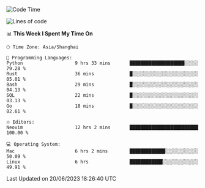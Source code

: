 <!--START_SECTION:waka-->
![Code Time](http://img.shields.io/badge/Code%20Time-1%2C405%20hrs%2039%20mins-blue)

![Lines of code](https://img.shields.io/badge/From%20Hello%20World%20I%27ve%20Written-262.0%20thousand%20lines%20of%20code-blue)

📊 **This Week I Spent My Time On** 

```text
🕑︎ Time Zone: Asia/Shanghai

💬 Programming Languages: 
Python                   9 hrs 33 mins       ████████████████████░░░░░   79.28 % 
Rust                     36 mins             █░░░░░░░░░░░░░░░░░░░░░░░░   05.01 % 
Bash                     29 mins             █░░░░░░░░░░░░░░░░░░░░░░░░   04.13 % 
SQL                      22 mins             █░░░░░░░░░░░░░░░░░░░░░░░░   03.13 % 
Go                       18 mins             █░░░░░░░░░░░░░░░░░░░░░░░░   02.61 % 

🔥 Editors: 
Neovim                   12 hrs 2 mins       █████████████████████████   100.00 % 

💻 Operating System: 
Mac                      6 hrs 2 mins        █████████████░░░░░░░░░░░░   50.09 % 
Linux                    6 hrs               ████████████░░░░░░░░░░░░░   49.91 % 
```


 Last Updated on 20/06/2023 18:26:40 UTC
<!--END_SECTION:waka-->

